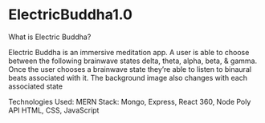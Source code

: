 # ElectricBuddha1.0

What is Electric Buddha?




Electric Buddha is an immersive meditation app. A user is able to choose between the following brainwave states delta, theta, alpha, beta, & gamma.
Once the user chooses a brainwave state they’re able to listen to binaural beats associated with it. The background image also changes with each associated state 




Technologies Used:
MERN Stack: Mongo, Express, React 360, Node
Poly API
HTML, CSS, JavaScript


